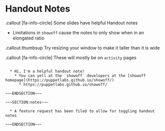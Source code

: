 <!SLIDE>

# Handout Notes

.callout [fa-info-circle] Some slides have helpful Handout notes

* Limitations in `showoff` cause the notes to only show when in an elongated ratio

.callout.thumbsup Try resizing your window to make it taller than it is wide

.callout [fa-info-circle] These will mostly be on `activity` pages

~~~SECTION:handouts~~~

  * Hi, I'm a helpful handout note!
    * You can yell at the `showoff` developers at the [showoff homepage](https://puppetlabs.github.io/showoff/)
      * https://puppetlabs.github.io/showoff/

~~~ENDSECTION~~~

~~~SECTION:notes~~~

  * A feature request has been filed to allow for toggling handout notes

~~~ENDSECTION~~~

